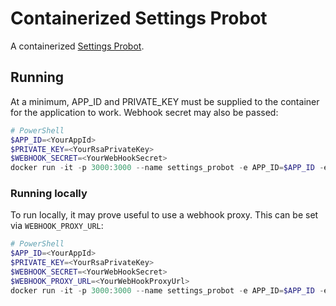 # Containerized Settings Probot

A containerized [Settings Probot](https://github.com/probot/settings).

## Running

At a minimum, APP_ID and PRIVATE_KEY must be supplied to the container for the application to work. Webhook secret may also be passed:

```ps1
# PowerShell
$APP_ID=<YourAppId>
$PRIVATE_KEY=<YourRsaPrivateKey>
$WEBHOOK_SECRET=<YourWebHookSecret>
docker run -it -p 3000:3000 --name settings_probot -e APP_ID=$APP_ID -e PRIVATE_KEY=$PRIVATE_KEY -e WEBHOOK_SECRET=$WEBHOOK_SECRET trfc:settingsprobot 
```

### Running locally

To run locally, it may prove useful to use a webhook proxy. This can be set via `WEBHOOK_PROXY_URL`:

```ps1
# PowerShell
$APP_ID=<YourAppId>
$PRIVATE_KEY=<YourRsaPrivateKey>
$WEBHOOK_SECRET=<YourWebHookSecret>
$WEBHOOK_PROXY_URL=<YourWebHookProxyUrl>
docker run -it -p 3000:3000 --name settings_probot -e APP_ID=$APP_ID -e PRIVATE_KEY=$PRIVATE_KEY -e WEBHOOK_SECRET=$WEBHOOK_SECRET -e WEBHOOK_PROXY_URL=$WEBHOOK_PROXY_URL trfc:settingsprobot 
```